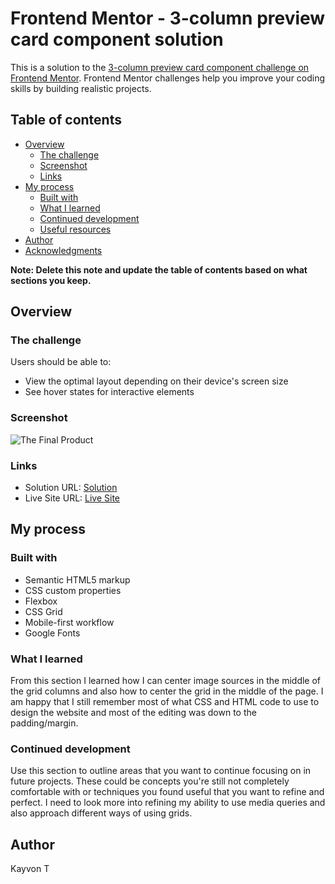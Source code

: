 # Frontend Mentor - 3-column preview card component solution

This is a solution to the [3-column preview card component challenge on Frontend Mentor](https://www.frontendmentor.io/challenges/3column-preview-card-component-pH92eAR2-). Frontend Mentor challenges help you improve your coding skills by building realistic projects. 

## Table of contents

- [Overview](#overview)
  - [The challenge](#the-challenge)
  - [Screenshot](#screenshot)
  - [Links](#links)
- [My process](#my-process)
  - [Built with](#built-with)
  - [What I learned](#what-i-learned)
  - [Continued development](#continued-development)
  - [Useful resources](#useful-resources)
- [Author](#author)
- [Acknowledgments](#acknowledgments)

**Note: Delete this note and update the table of contents based on what sections you keep.**

## Overview

### The challenge

Users should be able to:

- View the optimal layout depending on their device's screen size
- See hover states for interactive elements

### Screenshot

![The Final Product](.Final.PNG)


### Links

- Solution URL: [Solution](https://github.com/tahinia/3_column)
- Live Site URL: [Live Site](https://tahinia.github.io/3_column/.)

## My process

### Built with

- Semantic HTML5 markup
- CSS custom properties
- Flexbox
- CSS Grid
- Mobile-first workflow
- Google Fonts


### What I learned

From this section I learned how I can center image sources in the middle of the grid columns and also how to center the grid in the middle of the page.
I am happy that I still remember most of what CSS and HTML code to use to design the website and most of the editing was down to the padding/margin.

### Continued development

Use this section to outline areas that you want to continue focusing on in future projects. These could be concepts you're still not completely comfortable with or techniques you found useful that you want to refine and perfect.
I need to look more into refining my ability to use media queries and also approach different ways of using grids.


## Author
Kayvon T



